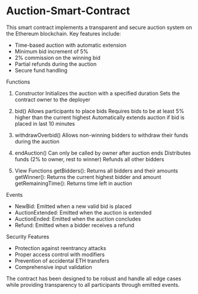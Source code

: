 # Auction-Smart-Contract

This smart contract implements a transparent and secure auction system on the Ethereum blockchain. Key features include:

- Time-based auction with automatic extension
- Minimum bid increment of 5%
- 2% commission on the winning bid
- Partial refunds during the auction
- Secure fund handling

Functions

1. Constructor
Initializes the auction with a specified duration
Sets the contract owner to the deployer

2. bid()
Allows participants to place bids
Requires bids to be at least 5% higher than the current highest
Automatically extends auction if bid is placed in last 10 minutes

3. withdrawOverbid()
Allows non-winning bidders to withdraw their funds during the auction

4. endAuction()
Can only be called by owner after auction ends
Distributes funds (2% to owner, rest to winner)
Refunds all other bidders

5. View Functions
getBidders(): Returns all bidders and their amounts
getWinner(): Returns the current highest bidder and amount
getRemainingTime(): Returns time left in auction

Events
- NewBid: Emitted when a new valid bid is placed
- AuctionExtended: Emitted when the auction is extended
- AuctionEnded: Emitted when the auction concludes
- Refund: Emitted when a bidder receives a refund

Security Features
- Protection against reentrancy attacks
- Proper access control with modifiers
- Prevention of accidental ETH transfers
- Comprehensive input validation

The contract has been designed to be robust and handle all edge cases while providing transparency to all participants through emitted events.
